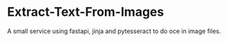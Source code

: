 # Extract-Text-From-Images
A small service using fastapi, jinja and pytesseract to do oce in image files.
